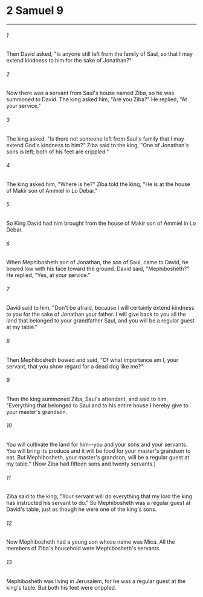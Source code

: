 # 2 Samuel 9
***



###### 1 
Then David asked, "Is anyone still left from the family of Saul, so that I may extend kindness to him for the sake of Jonathan?" 

###### 2 
Now there was a servant from Saul's house named Ziba, so he was summoned to David. The king asked him, "Are you Ziba?" He replied, "At your service." 

###### 3 
The king asked, "Is there not someone left from Saul's family that I may extend God's kindness to him?" Ziba said to the king, "One of Jonathan's sons is left; both of his feet are crippled." 

###### 4 
The king asked him, "Where is he?" Ziba told the king, "He is at the house of Makir son of Ammiel in Lo Debar." 

###### 5 
So King David had him brought from the house of Makir son of Ammiel in Lo Debar. 

###### 6 
When Mephibosheth son of Jonathan, the son of Saul, came to David, he bowed low with his face toward the ground. David said, "Mephibosheth?" He replied, "Yes, at your service." 

###### 7 
David said to him, "Don't be afraid, because I will certainly extend kindness to you for the sake of Jonathan your father. I will give back to you all the land that belonged to your grandfather Saul, and you will be a regular guest at my table." 

###### 8 
Then Mephibosheth bowed and said, "Of what importance am I, your servant, that you show regard for a dead dog like me?" 

###### 9 
Then the king summoned Ziba, Saul's attendant, and said to him, "Everything that belonged to Saul and to his entire house I hereby give to your master's grandson. 

###### 10 
You will cultivate the land for him--you and your sons and your servants. You will bring its produce and it will be food for your master's grandson to eat. But Mephibosheth, your master's grandson, will be a regular guest at my table." (Now Ziba had fifteen sons and twenty servants.) 

###### 11 
Ziba said to the king, "Your servant will do everything that my lord the king has instructed his servant to do." So Mephibosheth was a regular guest at David's table, just as though he were one of the king's sons. 

###### 12 
Now Mephibosheth had a young son whose name was Mica. All the members of Ziba's household were Mephibosheth's servants. 

###### 13 
Mephibosheth was living in Jerusalem, for he was a regular guest at the king's table. But both his feet were crippled.
